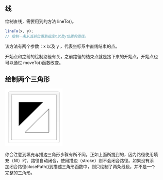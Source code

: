 <!-- 学习 canvas -->

## 线

绘制直线，需要用到的方法 lineTo()。

```js
lineTo(x, y);
// 绘制一条从当前位置到指定x以及y位置的直线。
```

该方法有两个参数：x 以及 y ，代表坐标系中直线结束的点。

开始点和之前的绘制路径有关，之前路径的结束点就是接下来的开始点，开始点也可以通过 moveTo()函数改变。

## 绘制两个三角形

![](./Canvas_lineTo.png)

你会注意到填充与描边三角形步骤有所不同。正如上面所提到的，因为路径使用填充（fill）时，路径自动闭合，使用描边（stroke）则不会闭合路径。如果没有添加闭合路径closePath()到描述三角形函数中，则只绘制了两条线段，并不是一个完整的三角形。
